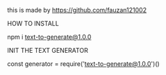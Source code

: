 this is made by https://github.com/fauzan121002

HOW TO INSTALL

npm i text-to-generate@1.0.0

INIT THE TEXT GENERATOR

const generator = require('text-to-generate@1.0.0')()



